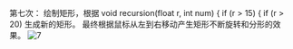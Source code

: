 第七次：
绘制矩形，根据
void recursion(float r, int num) {
  if (r > 15) {
    if (r > 20)
生成新的矩形。
最终根据鼠标从左到右移动产生矩形不断旋转和分形的效果。
![7](https://user-images.githubusercontent.com/90589652/141151912-002e471a-d652-4135-b811-1bbd293911cf.gif)
